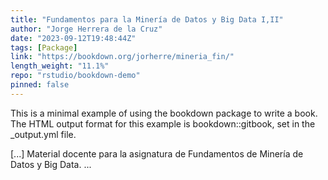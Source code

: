```yaml
---
title: "Fundamentos para la Minería de Datos y Big Data I,II"
author: "Jorge Herrera de la Cruz"
date: "2023-09-12T19:48:44Z"
tags: [Package]
link: "https://bookdown.org/jorherre/mineria_fin/"
length_weight: "11.1%"
repo: "rstudio/bookdown-demo"
pinned: false
---
```


<p>This is a minimal example of using the bookdown package to write a book.
The HTML output format for this example is bookdown::gitbook,
set in the _output.yml file.</p> [...] Material docente para la asignatura de Fundamentos de Minería de Datos y Big Data. ...
